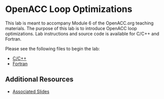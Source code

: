 OpenACC Loop Optimizations
==========================

This lab is meant to accompany Module 6 of the OpenACC.org teaching materials.
The purpose of this lab is to introduce OpenACC loop optimizations. Lab
instructions and source code is available for C/C++ and Fortran.

Please see the following files to begin the lab:

* [C/C++](English/C/README.md)
* [Fortran](English/Fortran/README.md)

Additional Resources
--------------------
* [Associated Slides](https://drive.google.com/open?id=1fjvrmC1KnZc4t3HuKgenRJ1oPjGzbeyu)
